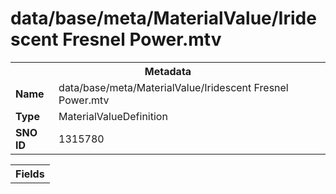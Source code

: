 <h1>data/base/meta/MaterialValue/Iridescent Fresnel Power.mtv</h1><table><tr><th colspan="100%">Metadata</th></tr><tr><td><b>Name</b></td><td>data/base/meta/MaterialValue/Iridescent Fresnel Power.mtv</td></tr><tr><td><b>Type</b></td><td>MaterialValueDefinition</td></tr><tr><td><b>SNO ID</b></td><td>1315780</td></tr></table>

<table><tr><th colspan="100%">Fields</th></tr></table>

